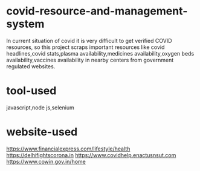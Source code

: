 # covid-resource-and-management-system
In current situation of covid it is very difficult to get verified COVID resources, so this project scraps important resources like covid headlines,covid stats,plasma availability,medicines availability,oxygen beds availability,vaccines availability in nearby centers from government regulated websites.

# tool-used
javascript,node js,selenium

# website-used
https://www.financialexpress.com/lifestyle/health
https://delhifightscorona.in
https://www.covidhelp.enactusnsut.com
https://www.cowin.gov.in/home


